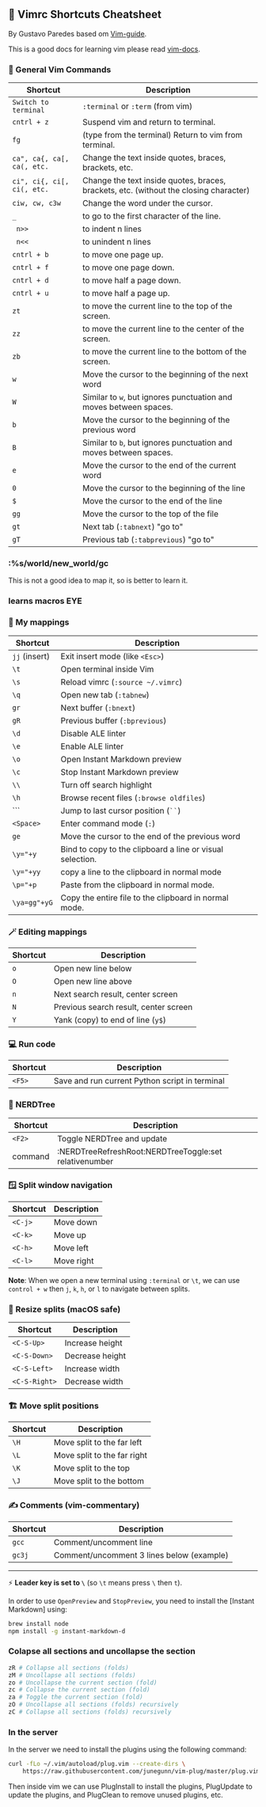 ## 📄 Vimrc Shortcuts Cheatsheet
By Gustavo Paredes based om [Vim-guide](https://www.freecodecamp.org/news/vimrc-configuration-guide-customize-your-vim-editor/).

This is a good docs for learning vim please read [vim-docs](https://www.tutorialspoint.com/vim/index.htm).

### 📖 General Vim Commands
| Shortcut  | Description                                             |
| --------- | ------------------------------------------------------- |
| `Switch to terminal` | `:terminal` or `:term` (from vim)              |
| `cntrl + z` | Suspend vim and return to terminal.                     |
| `fg       ` | (type from the terminal) Return to vim from terminal.   |
| `ca", ca{, ca[, ca(, etc.` | Change the text inside quotes, braces, brackets, etc. |
| `ci", ci{, ci[, ci(, etc.` | Change the text inside quotes, braces, brackets, etc. (without the closing character) |
| `ciw, cw, c3w` | Change the word under the cursor.                     |
| `_  ` | to go to the first character of the line.         |
| ` n>>` | to indent n lines |
| ` n<<` | to unindent n lines |
| `cntrl + b` | to move one  page up. |
| `cntrl + f` | to move one page down. |
| `cntrl + d` | to move half a page down. |
| `cntrl + u` | to move half a page up. |
| `zt` | to move the current line to the top of the screen. |
| `zz` | to move the current line to the center of the screen. |
| `zb` | to move the current line to the bottom of the screen. |
| `w`           | Move the cursor to the beginning of the next word |
| `W`         | Similar to `w`, but ignores punctuation and moves between spaces. |
| `b`           | Move the cursor to the beginning of the previous word |
| `B`           | Similar to `b`, but ignores punctuation and moves between spaces. |
| `e`           | Move the cursor to the end of the current word |
| `0`           | Move the cursor to the beginning of the line |
| `$`           | Move the cursor to the end of the line   |
| `gg`          | Move the cursor to the top of the file   |
| `gt`          | Next tab (`:tabnext`) "go to"            |
| `gT`         | Previous tab (`:tabprevious`) "go to"   |

### :%s/world/new_world/gc
This is not a good idea to map it, so is better to learn it.

### learns macros  EYE

### 🔑 My mappings

| Shortcut      | Description                              |
| ------------- | ---------------------------------------- |
| `jj` (insert) | Exit insert mode (like `<Esc>`)          |
| `\t`          | Open terminal inside Vim                 |
| `\s`          | Reload vimrc (`:source ~/.vimrc`)        |
| `\q`          | Open new tab (`:tabnew`)                 |
| `gr`          | Next buffer (`:bnext`)                   |
| `gR`          | Previous buffer (`:bprevious`)           |
| `\d`          | Disable ALE linter                       |
| `\e`          | Enable ALE linter                        |
| `\o`          | Open Instant Markdown preview            |
| `\c`          | Stop Instant Markdown preview            |
| `\\`          | Turn off search highlight                |
| `\h`          | Browse recent files (`:browse oldfiles`) |
| \`\`\`        | Jump to last cursor position (` `` `)    |
| `<Space>`     | Enter command mode (`:`)                 |
| `ge`          | Move the cursor to the end of the previous word |
| `\y="+y`      | Bind to copy to the clipboard a line or visual selection.|
| `\y="+yy`     | copy a line to the clipboard in normal mode |
| `\p="+p`      | Paste from the clipboard in normal mode.           |
| `\ya=gg"+yG`  | Copy the entire file to the clipboard in normal mode. |

### 🪄 Editing mappings

| Shortcut | Description                           |
| -------- | ------------------------------------- |
| `o`      | Open new line below                   |
| `O`      | Open new line above                   |
| `n`      | Next search result, center screen     |
| `N`      | Previous search result, center screen |
| `Y`      | Yank (copy) to end of line (`y$`)     |

### 💻 Run code

| Shortcut | Description                                    |
| -------- | ---------------------------------------------- |
| `<F5>`   | Save and run current Python script in terminal |

### 🌳 NERDTree

| Shortcut | Description                                                          |
| -------- | -------------------------------------------------------------------- |
| `<F2>`   | Toggle NERDTree and update                                           |
| command  | :NERDTreeRefreshRoot<CR>\:NERDTreeToggle<CR>\:set relativenumber<CR> |

### 🪟 Split window navigation

| Shortcut | Description |
| -------- | ----------- |
| `<C-j>`  | Move down   |
| `<C-k>`  | Move up     |
| `<C-h>`  | Move left   |
| `<C-l>`  | Move right  |


**Note**: When we open a new terminal using `:terminal` or `\t`, we can use `control + w` then `j`, `k`, `h`, or `l` to navigate between splits.
### 🔧 Resize splits (macOS safe)

| Shortcut      | Description     |
| ------------- | --------------- |
| `<C-S-Up>`    | Increase height |
| `<C-S-Down>`  | Decrease height |
| `<C-S-Left>`  | Increase width  |
| `<C-S-Right>` | Decrease width  |

### 🏗️ Move split positions

| Shortcut | Description                 |
| -------- | --------------------------- |
| `\H`     | Move split to the far left  |
| `\L`     | Move split to the far right |
| `\K`     | Move split to the top       |
| `\J`     | Move split to the bottom    |

### ✍️ Comments (vim-commentary)

| Shortcut | Description                               |
| -------- | ----------------------------------------- |
| `gcc`    | Comment/uncomment line                    |
| `gc3j`   | Comment/uncomment 3 lines below (example) |

---

⚡ **Leader key is set to `\`** (so `\t` means press `\` then `t`).

In order to use `OpenPreview` and `StopPreview`, you need to install the \[Instant Markdown] using:

```bash
brew install node
npm install -g instant-markdown-d
```
### Colapse all sections and uncollapse the section

```bash 
zR # Collapse all sections (folds)
zM # Uncollapse all sections (folds)
zo # Uncollapse the current section (fold)
zc # Collapse the current section (fold)
za # Toggle the current section (fold)
zO # Uncollapse all sections (folds) recursively
zC # Collapse all sections (folds) recursively
```
### In the server

In the server we need to install the plugins using the following command:

```bash
curl -fLo ~/.vim/autoload/plug.vim --create-dirs \
    https://raw.githubusercontent.com/junegunn/vim-plug/master/plug.vim
```
Then inside vim we can use PlugInstall to install the plugins, PlugUpdate to update the plugins, and PlugClean to remove unused plugins, etc.

